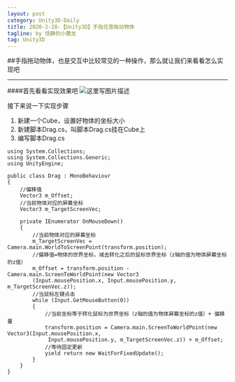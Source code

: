 ```yaml
---
layout: post
category: Unity3D-Daily
title: 2020-2-28-【Unity3D】手指任意拖动物体
tagline: by 恬静的小魔龙
tag: Unity3D
---
```


##手指拖动物体，也是交互中比较常见的一种操作，那么就让我们来看看怎么实现吧

--------------
####首先看看实现效果吧
![这里写图片描述](https://img-blog.csdn.net/20180612145021967?watermark/2/text/aHR0cHM6Ly9ibG9nLmNzZG4ubmV0L3E3NjQ0MjQ1Njc=/font/5a6L5L2T/fontsize/400/fill/I0JBQkFCMA==/dissolve/70)

接下来说一下实现步骤
1.  新建一个Cube，设置好物体的坐标大小
2.  新建脚本Drag.cs，叫脚本Drag.cs挂在Cube上
3.  编写脚本Drag.cs

```
using System.Collections;
using System.Collections.Generic;
using UnityEngine;

public class Drag : MonoBehaviour
{
    //偏移值
    Vector3 m_Offset;
    //当前物体对应的屏幕坐标
    Vector3 m_TargetScreenVec;
   
    private IEnumerator OnMouseDown()
    {
        //当前物体对应的屏幕坐标
        m_TargetScreenVec = Camera.main.WorldToScreenPoint(transform.position);
        //偏移值=物体的世界坐标，减去转化之后的鼠标世界坐标（z轴的值为物体屏幕坐标的z值）
        m_Offset = transform.position - Camera.main.ScreenToWorldPoint(new Vector3
        (Input.mousePosition.x, Input.mousePosition.y, m_TargetScreenVec.z));
        //当鼠标左键点击
        while (Input.GetMouseButton(0))
        {
            //当前坐标等于转化鼠标为世界坐标（z轴的值为物体屏幕坐标的z值）+ 偏移量
            transform.position = Camera.main.ScreenToWorldPoint(new Vector3(Input.mousePosition.x,
             Input.mousePosition.y, m_TargetScreenVec.z)) + m_Offset;
            //等待固定更新
            yield return new WaitForFixedUpdate();
        }
    }
}

```
